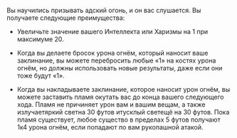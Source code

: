 Вы научились призывать адский огонь, и он вас слушается. Вы получаете следующие преимущества:





- Увеличьте значение вашего Интеллекта или Харизмы на 1 при максимуме 20.

- Когда вы делаете бросок урона огнём, который наносит ваше заклинание, вы можете перебросить любые «1» на костях урона огнём, но должны использовать новые результаты, даже если они тоже будут «1».

- Когда вы накладываете заклинание, которое наносит урон огнём, вы можете заставить пламя окутать вас до конца вашего следующего хода. Пламя не причиняет урон вам и вашим вещам, а также излучаетяркий светна 30 футов итусклый светещё на 30 футов. Пока пламя существует, любое существо в пределах 5 футов получают 1к4 урона огнём, если попадают по вам рукопашной атакой.

